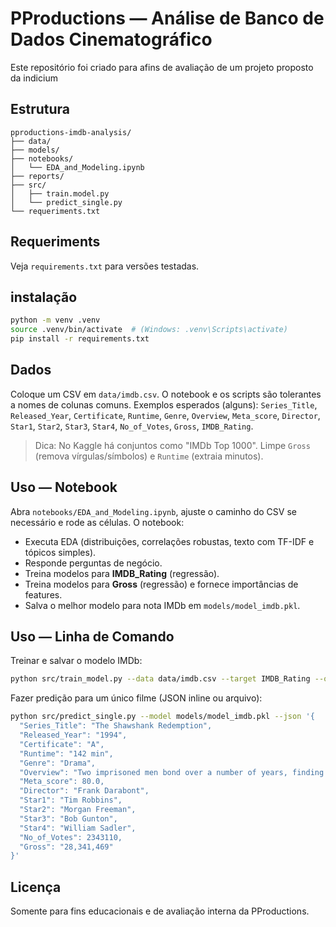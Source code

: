 # PProductions — Análise de Banco de Dados Cinematográfico

Este repositório foi criado para afins de avaliação de um projeto proposto da indicium

## Estrutura
```
pproductions-imdb-analysis/
├── data/                  
├── models/               
├── notebooks/
│   └── EDA_and_Modeling.ipynb
├── reports/               
├── src/
│   ├── train.model.py
│   └── predict_single.py
└── requeriments.txt
```

## Requeriments
Veja `requirements.txt` para versões testadas.

## instalação
```bash
python -m venv .venv
source .venv/bin/activate  # (Windows: .venv\Scripts\activate)
pip install -r requirements.txt
```

## Dados
Coloque um CSV em `data/imdb.csv`. O notebook e os scripts são tolerantes a nomes de colunas comuns.
Exemplos esperados (alguns): `Series_Title`, `Released_Year`, `Certificate`, `Runtime`, `Genre`, `Overview`,
`Meta_score`, `Director`, `Star1`, `Star2`, `Star3`, `Star4`, `No_of_Votes`, `Gross`, `IMDB_Rating`.

> Dica: No Kaggle há conjuntos como "IMDb Top 1000".
> Limpe `Gross` (remova vírgulas/símbolos) e `Runtime` (extraia minutos).

## Uso — Notebook
Abra `notebooks/EDA_and_Modeling.ipynb`, ajuste o caminho do CSV se necessário e rode as células. O notebook:
- Executa EDA (distribuições, correlações robustas, texto com TF-IDF e tópicos simples).
- Responde perguntas de negócio.
- Treina modelos para **IMDB_Rating** (regressão).
- Treina modelos para **Gross** (regressão) e fornece importâncias de features.
- Salva o melhor modelo para nota IMDb em `models/model_imdb.pkl`.

## Uso — Linha de Comando
Treinar e salvar o modelo IMDb:
```bash
python src/train_model.py --data data/imdb.csv --target IMDB_Rating --out models/model_imdb.pkl
```

Fazer predição para um único filme (JSON inline ou arquivo):
```bash
python src/predict_single.py --model models/model_imdb.pkl --json '{
  "Series_Title": "The Shawshank Redemption",
  "Released_Year": "1994",
  "Certificate": "A",
  "Runtime": "142 min",
  "Genre": "Drama",
  "Overview": "Two imprisoned men bond over a number of years, finding solace and eventual redemption through acts of common decency.",
  "Meta_score": 80.0,
  "Director": "Frank Darabont",
  "Star1": "Tim Robbins",
  "Star2": "Morgan Freeman",
  "Star3": "Bob Gunton",
  "Star4": "William Sadler",
  "No_of_Votes": 2343110,
  "Gross": "28,341,469"
}'
```

## Licença
Somente para fins educacionais e de avaliação interna da PProductions.
